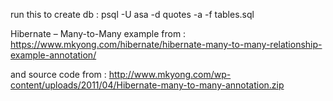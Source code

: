 run this to create db : psql -U asa -d quotes -a -f tables.sql 

Hibernate – Many-to-Many example from : https://www.mkyong.com/hibernate/hibernate-many-to-many-relationship-example-annotation/

and source code from : http://www.mkyong.com/wp-content/uploads/2011/04/Hibernate-many-to-many-annotation.zip
